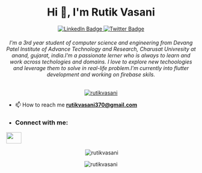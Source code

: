 <h1 align="center">Hi 👋, I'm Rutik Vasani</h1>
<div id="badges" align="center">
  <a href="https://www.linkedin.com/in/rutikvasani/">
    <img src="https://img.shields.io/badge/LinkedIn-blue?style=for-the-badge&logo=linkedin&logoColor=white" alt="LinkedIn Badge"/>
  </a>
  <a href= "rutikvasani370@gmail.com">
    <img src="https://img.shields.io/badge/Gmail-red?style=for-the-badge&logo=gmail&logoColor=white" alt="Twitter Badge"/>
  </a>
</div>

<h6 align="center">I'm a 3rd year student of computer science and engineering from Devang Patel Institute of Advance Technology and Research, Charusat Univresity at anand, gujarat, india.I'm a passionate lerner who is always to learn and work across techologies and domains. I love to explore new techoologies and leverage them to solve in real-life problem.I'm currently into flutter development and working on firebase skils.</h6>

<p align="center"> <a href="https://github.com/ryo-ma/github-profile-trophy"><img src="https://github-profile-trophy.vercel.app/?username=rutikvasani" alt="rutikvasani" /></a> </p>

- 📫 How to reach me **rutikvasani370@gmail.com**
- <h3 align="left">Connect with me:</h3>
<p align="left">
<a href="https://www.linkedin.com/in/rutikvasani/" target="blank"><img align="center" src="[https://cdn.jsdelivr.net/npm/simple-icons@3.0.1/icons/linkedin.svg](https://www.flaticon.com/free-icon/linkedin_3536505?term=linkedin&page=1&position=1&origin=search&related_id=3536505)" alt="" height="30" width="40" /></a></p>


<div id="Stats" align="center">
  <p>&nbsp;<img align="center" src="https://github-readme-stats.vercel.app/api?username=rutikvasani&show_icons=true&locale=en" alt="rutikvasani" /></p>
  <p><img align="center" src="https://github-readme-streak-stats.herokuapp.com/?user=rutikvasani&" alt="rutikvasani" /></p>
</div>

